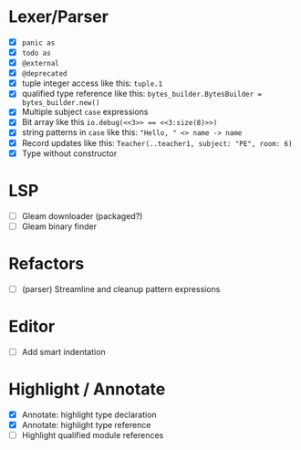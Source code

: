 # Lexer/Parser

- [x] `panic as`
- [x] `todo as`
- [x] `@external`
- [x] `@deprecated`
- [x] tuple integer access like this: `tuple.1`
- [x] qualified type reference like this: `bytes_builder.BytesBuilder = bytes_builder.new()`
- [x] Multiple subject `case` expressions
- [x] Bit array like this `io.debug(<<3>> == <<3:size(8)>>)`
- [x] string patterns in `case` like this: `"Hello, " <> name -> name`
- [x] Record updates like this: `Teacher(..teacher1, subject: "PE", room: 6)`
- [x] Type without constructor 

# LSP
- [ ] Gleam downloader (packaged?)
- [ ] Gleam binary finder

# Refactors

- [ ] (parser) Streamline and cleanup pattern expressions

# Editor

- [ ] Add smart indentation

# Highlight / Annotate

- [x] Annotate: highlight type declaration
- [x] Annotate: highlight type reference
- [ ] Highlight qualified module references
